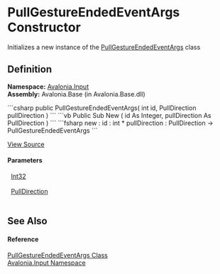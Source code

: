 # PullGestureEndedEventArgs Constructor


Initializes a new instance of the <a href="T_Avalonia_Input_PullGestureEndedEventArgs">PullGestureEndedEventArgs</a> class



## Definition
**Namespace:** <a href="N_Avalonia_Input">Avalonia.Input</a>  
**Assembly:** Avalonia.Base (in Avalonia.Base.dll)

<Tabs groupId="api-code-preview">
<TabItem value="csharp" label="C#">
```csharp
public PullGestureEndedEventArgs(
	int id,
	PullDirection pullDirection
)
```
</TabItem>
<TabItem value="vb" label="VB">
```vb
Public Sub New ( 
	id As Integer,
	pullDirection As PullDirection
)
```
</TabItem>
<TabItem value="fsharp" label="F#">
```fsharp
new : 
        id : int * 
        pullDirection : PullDirection -> PullGestureEndedEventArgs
```
</TabItem>
</Tabs>



<a href="https://github.com/AvaloniaUI/Avalonia/tree/master/src/Avalonia.Base/Input/PullGestureEventArgs.cs#L29" title="View the source code">View Source</a>



#### Parameters
<dl><dt>  <a href="https://learn.microsoft.com/dotnet/api/system.int32" target="_blank" rel="noopener noreferrer">Int32</a></dt><dd> </dd><dt>  <a href="T_Avalonia_Input_PullDirection">PullDirection</a></dt><dd> </dd></dl>

## See Also


#### Reference
<a href="T_Avalonia_Input_PullGestureEndedEventArgs">PullGestureEndedEventArgs Class</a>  
<a href="N_Avalonia_Input">Avalonia.Input Namespace</a>  

